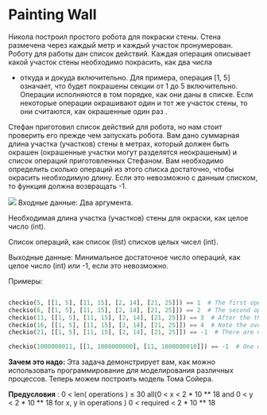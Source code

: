 # Painting Wall

Никола построил простого робота для покраски стены. Стена размечена через каждый метр и каждый участок пронумерован.
Роботу для работы дан список действий. Каждая операция описывает какой участок стены необходимо покрасить, как два числа
- откуда и докуда включительно. Для примера, операция [1, 5] означает, что будет покрашены секции от 1 до 5
включительно. Операции исполняются в том порядке, как они даны в списке. Если некоторые операции окрашивают один и тот
же участок стены, то они считаются, как окрашенные один раз .

Стефан приготовил список действий для робота, но нам стоит проверить его прежде чем запускать робота. Вам дано суммарная
длина участка (участков) стены в метрах, который должен быть окрашен (окрашенные участки могут разделятся неокрашеным) и
список операций приготовленных Стефаном. Вам необходимо определить сколько операций из этого списка достаточно, чтобы
окрасить необходимую длину. Если это невозможно с данным списком, то функция должна возвращать -1.

![](https://d17mnqrx9pmt3e.cloudfront.net/media/missions/media/2758f106aa1b4cc098296a643c682f47/painting-wall.png)
Входные данные: Два аргумента.

Необходимая длина участка (участков) стены для окраски, как целое число (int).

Список операций, как список (list) списков целых чисел (int).

Выходные данные: Минимальное достаточное число операций, как целое число (int) или -1, если это невозможно.

Примеры:

```python

checkio(5, [[1, 5], [11, 15], [2, 14], [21, 25]]) == 1  # The first operation will paint 5 meter long.
checkio(6, [[1, 5], [11, 15], [2, 14], [21, 25]]) == 2  # The second operation will paint 5 meter long. The sum is 10.
checkio(11, [[1, 5], [11, 15], [2, 14], [21, 25]]) == 3  # After the third operation, the range 1-15 will be painted.
checkio(16, [[1, 5], [11, 15], [2, 14], [21, 25]]) == 4  # Note the overlapped range must be counted only once.
checkio(21, [[1, 5], [11, 15], [2, 14], [21, 25]]) == -1  # There are no ways to paint for 21 meters from this list.

checkio(1000000011, [[1, 1000000000], [11, 1000000010]]) == -1  # One of the huge test cases.

```

**Зачем это надо:** Эта задача демонстрирует вам, как можно использовать программирование для моделирования различных
процессов. Теперь можем построить модель Тома Сойера.

**Предусловия** :
0 < len( operations ) ≤ 30
all(0 < x < 2 * 10 ** 18 and 0 < y < 2 * 10 ** 18 for x, y in operations )
0 < required < 2 * 10 ** 18